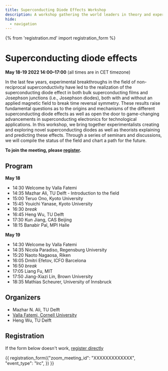 ```yaml
---
title: Superconducting Diode Effects Workshop
description: A workshop gathering the world leaders in theory and experiments of superconducting diodes to discuss the status of the field and chart a path for the future. 
hide:
  - navigation
---
```

{% from 'registration.md' import registration_form %}
# Superconducting diode effects
**<time data-format="MMMM D YYYY H:mm" datetime="2022-05-17T12:00:00+00:00">May 18-19 2022 14:00</time>–<time data-format="H:mm" datetime="2022-03-31T17:00:00+00:00">17:00</time>** (all times are in <span id="timezone">CET</span> timezone)

In the last few years, experimental breakthroughs in the field of non-reciprocal superconductivity have led to the realization of the superconducting diode effect in both bulk superconducting films and Josephson junctions (i.e., Josephson diodes), both with and without an applied magnetic field to break time reversal symmetry. These results raise fundamental questions as to the origins and mechanisms of the different superconducting diode effects as well as open the door to game-changing advancements in superconducting electronics for technological applications. In this workshop, we bring together experimentalists creating and exploring novel superconducting diodes as well as theorists explaining and predicting these effects. Through a series of seminars and discussions, we will compile the status of the field and chart a path for the future. 

<!-- ![](media/filename.png){ width=80% } -->

**To join the meeting, please [register](#registration).**

## Program

**<time data-format="MMMM D" datetime="2022-05-18T14:00:00+00:00">May 18</time>**

- <time data-format="H:mm" datetime="2022-05-18T14:30:00+00:00">14:30</time> Welcome by Valla Fatemi
- <time data-format="H:mm" datetime="2022-05-18T14:35:00+00:00">14:35</time> Mazhar Ali, TU Delft - Introduction to the field
- <time data-format="H:mm" datetime="2022-05-18T15:00:00+00:00">15:00</time> Teruo Ono, Kyoto University
- <time data-format="H:mm" datetime="2022-05-18T15:45:00+00:00">15:45</time> Youichi Yanase, Kyoto University
- <time data-format="H:mm" datetime="2022-05-18T16:30:00+00:00">16:30</time> _break_
- <time data-format="H:mm" datetime="2022-05-18T16:45:00+00:00">16:45</time> Heng Wu, TU Delft
- <time data-format="H:mm" datetime="2022-05-18T17:30:00+00:00">17:30</time> Kun Jiang, CAS Beijing
- <time data-format="H:mm" datetime="2022-05-18T18:15:00+00:00">18:15</time> Banabir Pal, MPI Halle


**<time data-format="MMMM D" datetime="2022-05-19T14:00:00+00:00">May 19</time>**

- <time data-format="H:mm" datetime="2022-05-19T14:30:00+00:00">14:30</time> Welcome by Valla Fatemi
- <time data-format="H:mm" datetime="2022-05-18T14:35:00+00:00">14:35</time> Nicola Paradiso, Regensburg University
- <time data-format="H:mm" datetime="2022-05-18T15:20:00+00:00">15:20</time> Naoto Nagaosa, Riken
- <time data-format="H:mm" datetime="2022-05-18T16:05:00+00:00">16:05</time> Dmitri Efetov, ICFO Barcelona
- <time data-format="H:mm" datetime="2022-05-18T16:50:00+00:00">16:50</time> _break_
- <time data-format="H:mm" datetime="2022-05-18T17:05:00+00:00">17:05</time> Liang Fu, MIT
- <time data-format="H:mm" datetime="2022-05-18T17:50:00+00:00">17:50</time> Jiang-Xiazi Lin, Brown University
- <time data-format="H:mm" datetime="2022-05-18T18:35:00+00:00">18:35</time> Mathias Scheurer, University of Innsbruck

## Organizers

* Mazhar N. Ali, TU Delft
* [Valla Fatemi, Cornell University](https://fatemilab.aep.cornell.edu/)
* Heng Wu, TU Delft


<!-- If you have any questions, you may reach us via your_email@virtualscienceforum.org -->

## Registration

If the form below doesn't work, [register directly](https://virtualscienceforum-org.zoom.us/meeting/register/XXXXXXXXXXXXXXXXX)

{{ registration_form({"zoom_meeting_id": "XXXXXXXXXXXXX", "event_type": "lrc", }) }}
